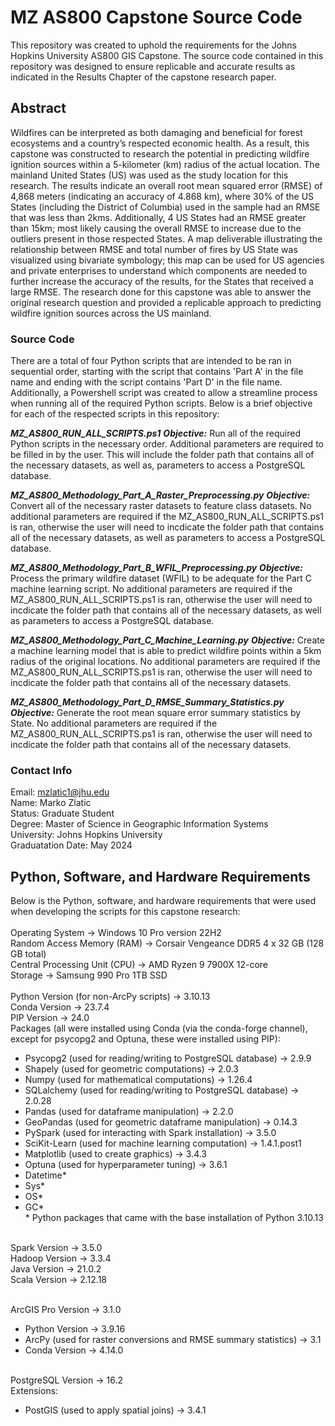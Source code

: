 # MZ AS800 Capstone Source Code
This repository was created to uphold the requirements for the Johns Hopkins University AS800 GIS Capstone. The source code contained in this repository was designed to ensure replicable and accurate results as indicated in the Results Chapter of the capstone research paper.

## Abstract
Wildfires can be interpreted as both damaging and beneficial for forest ecosystems and a country’s respected economic health. As a result, this capstone was constructed to research the potential in predicting wildfire ignition sources within a 5-kilometer (km) radius of the actual location. The mainland United States (US) was used as the study location for this research. The results indicate an overall root mean squared error (RMSE) of 4,868 meters (indicating an accuracy of 4.868 km), where 30% of the US States (including the District of Columbia) used in the sample had an RMSE that was less than 2kms. Additionally, 4 US States had an RMSE greater than 15km; most likely causing the overall RMSE to increase due to the outliers present in those respected States. A map deliverable illustrating the relationship between RMSE and total number of fires by US State was visualized using bivariate symbology; this map can be used for US agencies and private enterprises to understand which components are needed to further increase the accuracy of the results, for the States that received a large RMSE. The research done for this capstone was able to answer the original research question and provided a replicable approach to predicting wildfire ignition sources across the US mainland. 

### Source Code
There are a total of four Python scripts that are intended to be ran in sequential order, starting with the script that contains 'Part A' in the file name and ending with the script contains 'Part D' in the file name. Additionally, a Powershell script was created to allow a streamline process when running all of the required Python scripts. Below is a brief objective for each of the respected scripts in this repository:

***MZ_AS800_RUN_ALL_SCRIPTS.ps1***
***Objective:*** Run all of the required Python scripts in the necessary order. Additional parameters are required to be filled in by the user. This will include the folder path that contains all of the necessary datasets, as well as, parameters to access a PostgreSQL database.

***MZ_AS800_Methodology_Part_A_Raster_Preprocessing.py***
***Objective:*** Convert all of the necessary raster datasets to feature class datasets. No additional parameters are required if the MZ_AS800_RUN_ALL_SCRIPTS.ps1 is ran, otherwise the user will need to incdicate the folder path that contains all of the necessary datasets, as well as parameters to access a PostgreSQL database.

***MZ_AS800_Methodology_Part_B_WFIL_Preprocessing.py***
***Objective:*** Process the primary wildfire dataset (WFIL) to be adequate for the Part C machine learning script. No additional parameters are required if the MZ_AS800_RUN_ALL_SCRIPTS.ps1 is ran, otherwise the user will need to incdicate the folder path that contains all of the necessary datasets, as well as parameters to access a PostgreSQL database.

***MZ_AS800_Methodology_Part_C_Machine_Learning.py***
***Objective:*** Create a machine learning model that is able to predict wildfire points within a 5km radius of the original locations. No additional parameters are required if the MZ_AS800_RUN_ALL_SCRIPTS.ps1 is ran, otherwise the user will need to incdicate the folder path that contains all of the necessary datasets.

***MZ_AS800_Methodology_Part_D_RMSE_Summary_Statistics.py***
***Objective:*** Generate the root mean square error summary statistics by State. No additional parameters are required if the MZ_AS800_RUN_ALL_SCRIPTS.ps1 is ran, otherwise the user will need to incdicate the folder path that contains all of the necessary datasets.

### Contact Info
Email: mzlatic1@jhu.edu<br />
Name: Marko Zlatic<br />
Status: Graduate Student<br />
Degree: Master of Science in Geographic Information Systems<br />
University: Johns Hopkins University<br />
Graduatation Date: May 2024<br />

## Python, Software, and Hardware Requirements
Below is the Python, software, and hardware requirements that were used when developing the scripts for this capstone research:<br /><br />
Operating System -> Windows 10 Pro version 22H2<br />
Random Access Memory (RAM) -> Corsair Vengeance DDR5 4 x 32 GB (128 GB total)<br />
Central Processing Unit (CPU) -> AMD Ryzen 9 7900X 12-core<br />
Storage -> Samsung 990 Pro 1TB SSD<br /><br />
Python Version (for non-ArcPy scripts) -> 3.10.13<br />
	Conda Version -> 23.7.4<br />
PIP Version -> 24.0<br />
Packages (all were installed using Conda (via the conda-forge channel), except for psycopg2 and Optuna, these were installed using PIP):<br />
-	Psycopg2 (used for reading/writing to PostgreSQL database) -> 2.9.9<br />
-	Shapely (used for geometric computations) -> 2.0.3<br />
-	Numpy (used for mathematical computations) -> 1.26.4<br />
-	SQLalchemy (used for reading/writing to PostgreSQL database) -> 2.0.28<br />
-	Pandas (used for dataframe manipulation) -> 2.2.0<br />
-	GeoPandas (used for geometric dataframe manipulation) -> 0.14.3<br />
-	PySpark (used for interacting with Spark installation) -> 3.5.0<br />
-	SciKit-Learn (used for machine learning computation) -> 1.4.1.post1<br />
-	Matplotlib (used to create graphics) -> 3.4.3<br />
-	Optuna (used for hyperparameter tuning) -> 3.6.1<br />
-	Datetime*<br />
-	Sys*<br />
-	OS*<br />
-	GC*<br />
	\* Python packages that came with the base installation of Python 3.10.13<br /><br />

Spark Version -> 3.5.0<br />
Hadoop Version -> 3.3.4<br />
Java Version -> 21.0.2<br />
Scala Version -> 2.12.18<br /><br />

ArcGIS Pro Version -> 3.1.0<br />
-	Python Version -> 3.9.16<br />
-	ArcPy (used for raster conversions and RMSE summary statistics) -> 3.1<br />
-	Conda Version -> 4.14.0<br /><br />
 
PostgreSQL Version -> 16.2<br />
	Extensions:<br />
-	PostGIS (used to apply spatial joins) -> 3.4.1<br />

